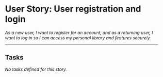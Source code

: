 
# User Story: User registration and login
*As a new user, I want to register for an account, and as a returning user, I want to log in so I can access my personal library and features securely.*

---

## Tasks

_No tasks defined for this story._
    
